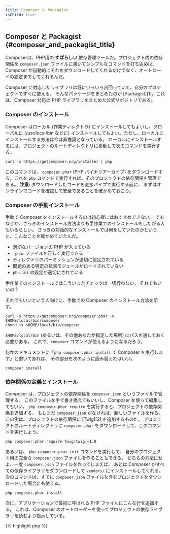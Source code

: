 ```yaml
---
title: Composer と Packagist
isChild: true
---
```


## Composer と Packagist {#composer_and_packagist_title}

Composerは、PHP用の **すばらしい** 依存管理ツールだ。プロジェクト内の依存関係を
`composer.json` ファイルに書いてシンプルなコマンドを打ち込めば、
Composer が自動的にそれをダウンロードしてくれるだけでなく、オートロードの設定までしてくれるんだ。

Composer に対応したライブラリは既にいろいろ出回っていて、自分のプロジェクトですぐに使える。
そんなパッケージをまとめたのが [Packagist][1]。これは、Composer 対応の PHP ライブラリをまとめた公式リポジトリである。

### Composer のインストール

Composer はローカル (作業ディレクトリ) にインストールしてもよいし、グローバルに (/usr/local/bin などに)
インストールしてもよい。ただし、ローカルにインストールする方法は今は非推奨となっている。
ローカルにインストールするには、プロジェクトのルートディレクトリに移動して次のコマンドを実行する。

    curl -s https://getcomposer.org/installer | php

このコマンドは、 `composer.phar` (PHP バイナリアーカイブ)
をダウンロードする。これを `php` コマンドで実行すれば、そのプロジェクトの依存関係を管理できる。
<strong>注意:</strong> ダウンロードしたコードを直接パイプで実行する前に、
まずはオンラインでコードを確認して安全であることを確かめておこう。

### Composer の手動インストール

手動で Composer をインストールするのは初心者にはおすすめできない。
でもなぜか、さっきのインストール方法よりも手作業でのインストールをしたがる人もいるらしい。
さっきの対話的なインストールでは何をしていたのかというと、こんなことを確かめていたんだ。

- 適切なバージョンの PHP が入っている
- `.phar` ファイルを正しく実行できる
- ディレクトリのパーミッションが適切に設定されている
- 問題のある特定の拡張モジュールがロードされていない
- `php.ini` の設定が適切にされている

手作業でのインストールではこういったチェックは一切行わない。
それでもいいの？

それでもいいという人向けに、手動での Composer のインストール方法を示す。

    curl -s https://getcomposer.org/composer.phar -o $HOME/local/bin/composer
    chmod +x $HOME/local/bin/composer

`$HOME/local/bin` (あるいは、その他あなたが指定した場所) にパスを通しておく必要がある。
これで、`composer` コマンドが使えるようになるだろう。

何かのドキュメントに「`php composer.phar install` で Composer を実行します」と書いてあれば、
その部分を次のように読み替えればいい。

    composer install

### 依存関係の定義とインストール

Composer は、プロジェクトの依存関係を `composer.json` というファイルで管理する。
このファイルを手で書き換えてもいいし、Composer を使って編集してもいい。
`php composer.phar require` を実行すると、プロジェクトの依存関係を追加する。
もしまだ `composer.json` がなければ、新しいファイルを作る。
この例は、プロジェクトの依存関係に [Twig][2] を追加するものだ。
プロジェクトのルートディレクトリに `composer.phar` をダウンロードして、このコマンドを実行しよう。

	php composer.phar require twig/twig:~1.8

あるいは、 `php composer.phar init` コマンドを実行して、
自分のプロジェクト用の完全な `composer.json` ファイルを作ることもできる。
どちらの方法にせよ、一度 `composer.json` ファイルを作ってしまえば、
あとは Composer がすべての依存ライブラリをダウンロードして `vendors/` にインストールしてくれる。
次のコマンドは、すでに `composer.json` ファイルを含むプロジェクトをダウンロードした場合にも使える。

    php composer.phar install

次に、アプリケーションで最初に呼ばれる PHP ファイルにこんな行を追加する。
これは、Composer のオートローダーを使ってプロジェクトの依存ライブラリを読むよう指示している。

{% highlight php %}
<?php
require 'vendor/autoload.php';
{% endhighlight %}

これで、依存ライブラリが使えるようになった。実際に使う場面で、必要に応じて読み込まれる。

### 依存関係の更新

Composer は `composer.lock` というファイルを作る。
これは、最初に `php composer.phar install`
を実行したときにダウンロードした、各パッケージの正確なバージョンを記録しておくものだ。
他の開発者とプロジェクトを共有するときに `composer.lock` も一緒に配布しておくと、
他の人が `php composer.phar install` を実行したときにもまったく同じバージョンがインストールされるようになる。
依存関係を更新するには、 `php composer.phar update` を実行しよう。

これは、バージョンの要件を柔軟に定義できるので便利だ。
たとえば、バージョンに ~1.8 と書いた場合は「1.8.0 以降のバージョン。ただし 2.0.x-dev は含まない」と指定したことになる。
ワイルドカード `*` を使って `1.8.*` にように指定してもいい。
これで、Composer で `php composer.phar update` を実行したときに、
定義した制約の範囲での最新版に依存ライブラリを更新してくれる。

### 依存ライブラリのセキュリティ問題のチェック

[Security Advisories Checker][3] は、Webサービスとコマンドラインツールとして提供されている。
`composer.lock` ファイルを調べて、もし依存関係に更新が必要なら教えてくれるものだ。

* [Composerとは][4]

[1]: http://packagist.org/
[2]: http://twig.sensiolabs.org
[3]: http://getcomposer.org/doc/00-intro.md
[4]: https://security.sensiolabs.org/
